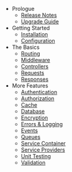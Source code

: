 - Prologue
    - [Release Notes](/docs/releases)
    - [Upgrade Guide](/docs/upgrade)
- Getting Started
    - [Installation](/docs/installation)
    - [Configuration](/docs/configuration)
- The Basics
    - [Routing](/docs/routing)
    - [Middleware](/docs/middleware)
    - [Controllers](/docs/controllers)
    - [Requests](/docs/requests)
    - [Responses](/docs/responses)
- More Features
    - [Authentication](/docs/authentication)
    - [Authorization](/docs/authorization)
    - [Cache](/docs/cache)
    - [Database](/docs/database)
    - [Encryption](/docs/encryption)
    - [Errors & Logging](/docs/errors)
    - [Events](/docs/events)
    - [Queues](/docs/queues)
    - [Service Container](/docs/container)
    - [Service Providers](/docs/providers)
    - [Unit Testing](/docs/testing)
    - [Validation](/docs/validation)
